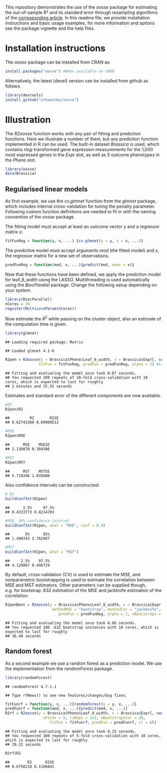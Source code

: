 
This repository demonstrates the use of the *oosse* package for
estimating the out-of-sample R² and its standard error through
resampling algorithms of the [corresponding
article](https://arxiv.org/abs/2302.05131). In this readme file, we
provide installation instructions and basic usage examples, for more
information and options see the package vignette and the help files.

# Installation instructions

The *oosse* package can be installed from CRAN as:

``` r
install.packages("oosse") #When available on CRAN
```

Alternatively, the latest (devel) version can be installed from github
as follows.

``` r
library(devtools)
install_github("sthawinke/oosse")
```

# Illustration

The *R2oosse* function works with any pair of fitting and prediction
functions. Here we illustrate a number of them, but any prediction
function implemented in R can be used. The built-in dataset *Brassica*
is used, which contains *rlog*-transformed gene expression measurements
for the 1,000 most expressed genes in the *Expr* slot, as well as 5
outcome phenotypes in the *Pheno* slot.

``` r
library(oosse)
data(Brassica)
```

## Regularised linear models

As first example, we use the *cv.glmnet* function from the *glmnet*
package, which includes internal cross-validation for tuning the penalty
parameter. Following custom function definitions are needed to fit in
with the naming convention of the *oosse* package.

The fitting model must accept at least an outcome vector *y* and a
regressor matrix *x*:

``` r
fitFunReg = function(y, x, ...) {cv.glmnet(y = y, x = x, ...)}
```

The predictive model must accept arguments *mod* (the fitted model) and
*x*, the regressor matrix for a new set of observations.

``` r
predFunReg = function(mod, x, ...){predict(mod, newx = x)}
```

Now that these functions have been defined, we apply the prediction
model for leaf_8\_width using the LASSO. Multithreading is used
automatically using the *BiocParallel* package. Change the following
setup depending on your system.

``` r
library(BiocParallel)
nCores = 10
register(MulticoreParam(nCores))
```

Now estimate the $R^2$ while passing on the cluster object, also an
estimate of the computation time is given.

``` r
library(glmnet)
```

    ## Loading required package: Matrix

    ## Loaded glmnet 4.1-6

``` r
R2pen = R2oosse(y = Brassica$Pheno$Leaf_8_width, x = Brassica$Expr[, seq_len(1e2)],
               fitFun = fitFunReg, predFun = predFunReg, alpha = 1) #Lasso model
```

    ## Fitting and evaluating the model once took 0.07 seconds.
    ## You requested 200 repeats of 10-fold cross-validation with 10 cores, which is expected to last for roughly
    ## 2 minutes and 25.55 seconds

Estimates and standard error of the different components are now
available.

``` r
#R2
R2pen$R2
```

    ##         R2       R2SE 
    ## 0.62742380 0.09900512

``` r
#MSE
R2pen$MSE
```

    ##      MSE    MSESE 
    ## 2.130870 0.384306

``` r
#MST
R2pen$MST
```

    ##      MST    MSTSE 
    ## 5.719286 1.035600

Also confidence intervals can be constructed:

``` r
# R2
buildConfInt(R2pen)
```

    ##      2.5%     97.5% 
    ## 0.4333773 0.8214703

``` r
#MSE, 90% confidence interval
buildConfInt(R2pen, what = "MSE", conf = 0.9)
```

    ##       5%      95% 
    ## 1.498743 2.762997

``` r
#MST
buildConfInt(R2pen, what = "MST") 
```

    ##     2.5%    97.5% 
    ## 4.129867 8.446729

By default, cross-validation (CV) is used to estimate the MSE, and
nonparametric bootstrapping is used to estimate the correlation between
MSE and MST estimators. Other parameters can be supplied though,
e.g. for bootstrap .632 estimation of the MSE and jackknife estimation
of the correlation:

``` r
R2penBoot = R2oosse(y = Brassica$Pheno$Leaf_8_width, x = Brassica$Expr[, seq_len(1e2)],
                     methodMSE = "bootstrap", methodCor = "jackknife", fitFun = fitFunReg,
                        predFun = predFunReg, alpha = 1, nBootstraps = 1e2, cl = cl)#Lasso model
```

    ## Fitting and evaluating the model once took 0.06 seconds.
    ## You requested 100 .632 bootstrap instances with 10 cores, which is expected to last for roughly
    ## 36.48 seconds

## Random forest

As a second example we use a random forest as a prediction model. We use
the implementation from the *randomForest* package.

``` r
library(randomForest)
```

    ## randomForest 4.7-1.1

    ## Type rfNews() to see new features/changes/bug fixes.

``` r
fitFunrf = function(y, x, ...){randomForest(y = y, x, ...)}
predFunrf = function(mod, x, ...){predict(mod, x, ...)}
R2rf = R2oosse(y = Brassica$Pheno$Leaf_8_width, x = Brassica$Expr[, seq_len(1e2)],
                 nFolds = 5, cvReps = 1e2, nBootstrapsCor = 30,
                    fitFun = fitFunrf, predFun = predFunrf, cl = cl)
```

    ## Fitting and evaluating the model once took 0.15 seconds.
    ## You requested 100 repeats of 5-fold cross-validation with 10 cores, which is expected to last for roughly
    ## 39.22 seconds

``` r
R2rf$R2
```

    ##        R2      R2SE 
    ## 0.6758210 0.1106841
